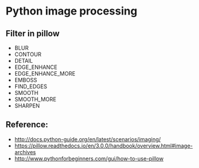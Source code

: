 # Python image processing

## Filter in pillow

 - BLUR
 - CONTOUR
 - DETAIL
 - EDGE_ENHANCE
 - EDGE_ENHANCE_MORE
 - EMBOSS
 - FIND_EDGES
 - SMOOTH
 - SMOOTH_MORE
 - SHARPEN


## Reference:
 - http://docs.python-guide.org/en/latest/scenarios/imaging/
 - https://pillow.readthedocs.io/en/3.0.0/handbook/overview.html#image-archives
 - http://www.pythonforbeginners.com/gui/how-to-use-pillow